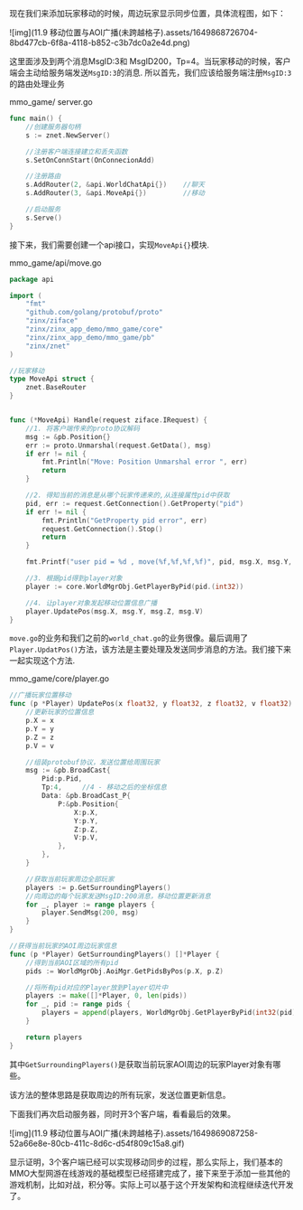 现在我们来添加玩家移动的时候，周边玩家显示同步位置，具体流程图，如下：



![img](11.9 移动位置与AOI广播(未跨越格子).assets/1649868726704-8bd477cb-6f8a-4118-b852-c3b7dc0a2e4d.png)



这里面涉及到两个消息MsgID:3和 MsgID200，Tp=4。当玩家移动的时候，客户端会主动给服务端发送`MsgID:3`的消息. 所以首先，我们应该给服务端注册`MsgID:3`的路由处理业务



mmo_game/ server.go



```go
func main() {
	//创建服务器句柄
	s := znet.NewServer()

	//注册客户端连接建立和丢失函数
	s.SetOnConnStart(OnConnecionAdd)

	//注册路由
	s.AddRouter(2, &api.WorldChatApi{})    //聊天
	s.AddRouter(3, &api.MoveApi{})		   //移动

	//启动服务
	s.Serve()
}
```



接下来，我们需要创建一个api接口，实现`MoveApi{}`模块.



mmo_game/api/move.go



```go
package api

import (
	"fmt"
	"github.com/golang/protobuf/proto"
	"zinx/ziface"
	"zinx/zinx_app_demo/mmo_game/core"
	"zinx/zinx_app_demo/mmo_game/pb"
	"zinx/znet"
)

//玩家移动
type MoveApi struct {
	znet.BaseRouter
}


func (*MoveApi) Handle(request ziface.IRequest) {
	//1. 将客户端传来的proto协议解码
	msg := &pb.Position{}
	err := proto.Unmarshal(request.GetData(), msg)
	if err != nil {
		fmt.Println("Move: Position Unmarshal error ", err)
		return
	}

	//2. 得知当前的消息是从哪个玩家传递来的,从连接属性pid中获取
	pid, err := request.GetConnection().GetProperty("pid")
	if err != nil {
		fmt.Println("GetProperty pid error", err)
		request.GetConnection().Stop()
		return
	}

	fmt.Printf("user pid = %d , move(%f,%f,%f,%f)", pid, msg.X, msg.Y, msg.Z, msg.V)

	//3. 根据pid得到player对象
	player := core.WorldMgrObj.GetPlayerByPid(pid.(int32))

	//4. 让player对象发起移动位置信息广播
	player.UpdatePos(msg.X, msg.Y, msg.Z, msg.V)
}
```



`move.go`的业务和我们之前的`world_chat.go`的业务很像。最后调用了`Player.UpdatPos()`方法，该方法是主要处理及发送同步消息的方法。我们接下来一起实现这个方法.



mmo_game/core/player.go



```go
//广播玩家位置移动
func (p *Player) UpdatePos(x float32, y float32, z float32, v float32) {
	//更新玩家的位置信息
	p.X = x
	p.Y = y
	p.Z = z
	p.V = v

	//组装protobuf协议，发送位置给周围玩家
	msg := &pb.BroadCast{
		Pid:p.Pid,
		Tp:4,     //4 - 移动之后的坐标信息
		Data: &pb.BroadCast_P{
			P:&pb.Position{
				X:p.X,
				Y:p.Y,
				Z:p.Z,
				V:p.V,
			},
		},
	}

	//获取当前玩家周边全部玩家
	players := p.GetSurroundingPlayers()
	//向周边的每个玩家发送MsgID:200消息，移动位置更新消息
	for _, player := range players {
		player.SendMsg(200, msg)
	}
}

//获得当前玩家的AOI周边玩家信息
func (p *Player) GetSurroundingPlayers() []*Player {
	//得到当前AOI区域的所有pid
	pids := WorldMgrObj.AoiMgr.GetPidsByPos(p.X, p.Z)

	//将所有pid对应的Player放到Player切片中
	players := make([]*Player, 0, len(pids))
	for _, pid := range pids {
		players = append(players, WorldMgrObj.GetPlayerByPid(int32(pid)))
	}

	return players
}
```



其中`GetSurroundingPlayers()`是获取当前玩家AOI周边的玩家Player对象有哪些。



该方法的整体思路是获取周边的所有玩家，发送位置更新信息。



下面我们再次启动服务器，同时开3个客户端，看看最后的效果。



![img](11.9 移动位置与AOI广播(未跨越格子).assets/1649869087258-52a66e8e-80cb-411c-8d6c-d54f809c15a8.gif)



显示证明，3个客户端已经可以实现移动同步的过程，那么实际上，我们基本的MMO大型网游在线游戏的基础模型已经搭建完成了，接下来至于添加一些其他的游戏机制，比如对战，积分等。实际上可以基于这个开发架构和流程继续迭代开发了。
